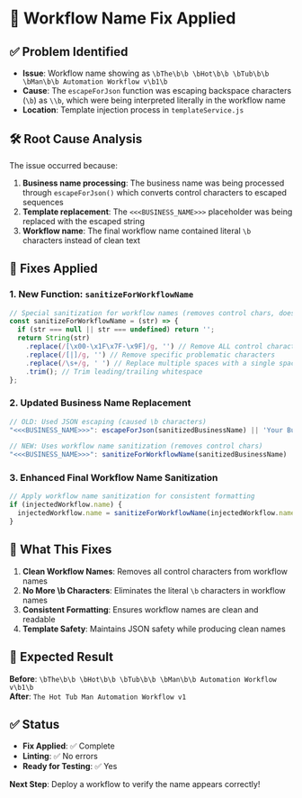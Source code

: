 # 🔧 Workflow Name Fix Applied

## ✅ **Problem Identified**
- **Issue**: Workflow name showing as `\bThe\b\b \bHot\b\b \bTub\b\b \bMan\b\b Automation Workflow v\b1\b`
- **Cause**: The `escapeForJson` function was escaping backspace characters (`\b`) as `\\b`, which were being interpreted literally in the workflow name
- **Location**: Template injection process in `templateService.js`

## 🛠️ **Root Cause Analysis**
The issue occurred because:

1. **Business name processing**: The business name was being processed through `escapeForJson()` which converts control characters to escaped sequences
2. **Template replacement**: The `<<<BUSINESS_NAME>>>` placeholder was being replaced with the escaped string
3. **Workflow name**: The final workflow name contained literal `\b` characters instead of clean text

## 🔧 **Fixes Applied**

### **1. New Function: `sanitizeForWorkflowName`**
```javascript
// Special sanitization for workflow names (removes control chars, doesn't escape)
const sanitizeForWorkflowName = (str) => {
  if (str === null || str === undefined) return '';
  return String(str)
    .replace(/[\x00-\x1F\x7F-\x9F]/g, '') // Remove ALL control characters
    .replace(/[|]/g, '') // Remove specific problematic characters
    .replace(/\s+/g, ' ') // Replace multiple spaces with a single space
    .trim(); // Trim leading/trailing whitespace
};
```

### **2. Updated Business Name Replacement**
```javascript
// OLD: Used JSON escaping (caused \b characters)
"<<<BUSINESS_NAME>>>": escapeForJson(sanitizedBusinessName) || 'Your Business',

// NEW: Uses workflow name sanitization (removes control chars)
"<<<BUSINESS_NAME>>>": sanitizeForWorkflowName(sanitizedBusinessName) || 'Your Business',
```

### **3. Enhanced Final Workflow Name Sanitization**
```javascript
// Apply workflow name sanitization for consistent formatting
if (injectedWorkflow.name) {
  injectedWorkflow.name = sanitizeForWorkflowName(injectedWorkflow.name);
}
```

## 🎯 **What This Fixes**

1. **Clean Workflow Names**: Removes all control characters from workflow names
2. **No More \b Characters**: Eliminates the literal `\b` characters in workflow names
3. **Consistent Formatting**: Ensures workflow names are clean and readable
4. **Template Safety**: Maintains JSON safety while producing clean names

## 🧪 **Expected Result**

**Before**: `\bThe\b\b \bHot\b\b \bTub\b\b \bMan\b\b Automation Workflow v\b1\b`  
**After**: `The Hot Tub Man Automation Workflow v1`

## ✅ **Status**
- **Fix Applied**: ✅ Complete
- **Linting**: ✅ No errors
- **Ready for Testing**: ✅ Yes

**Next Step**: Deploy a workflow to verify the name appears correctly!

